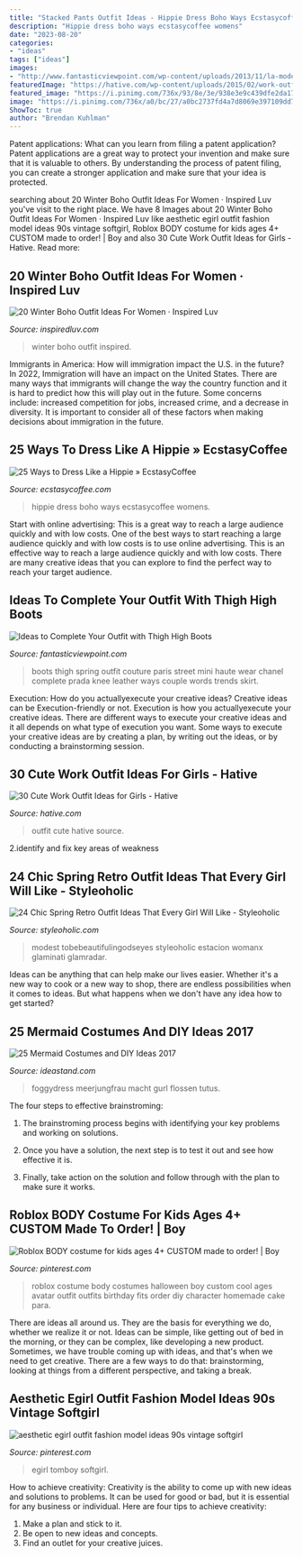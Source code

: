 ```yaml
---
title: "Stacked Pants Outfit Ideas - Hippie Dress Boho Ways Ecstasycoffee Womens"
description: "Hippie dress boho ways ecstasycoffee womens"
date: "2023-08-20"
categories:
- "ideas"
tags: ["ideas"]
images:
- "http://www.fantasticviewpoint.com/wp-content/uploads/2013/11/la-modella-mafia-chanel-and-thigh-high-boots-street-style-at-haute-couture-spring-2013-fashion-week.jpg"
featuredImage: "https://hative.com/wp-content/uploads/2015/02/work-outfit-ideas/11-cute-work-outfit-ideas-for-girls.jpg"
featured_image: "https://i.pinimg.com/736x/93/8e/3e/938e3e9c439dfe2da179696cfd271a49.jpg"
image: "https://i.pinimg.com/736x/a0/bc/27/a0bc2737fd4a7d8069e397109dd73886.jpg"
ShowToc: true
author: "Brendan Kuhlman"
---
```



Patent applications: What can you learn from filing a patent application?
Patent applications are a great way to protect your invention and make sure that it is valuable to others. By understanding the process of patent filing, you can create a stronger application and make sure that your idea is protected.

	

		
searching about 20 Winter Boho Outfit Ideas For Women · Inspired Luv you've visit to the right place. We have 8 Images about 20 Winter Boho Outfit Ideas For Women · Inspired Luv like aesthetic egirl outfit fashion model ideas 90s vintage softgirl, Roblox BODY costume for kids ages 4+ CUSTOM made to order! | Boy and also 30 Cute Work Outfit Ideas for Girls - Hative. Read more:
		
    
## 20 Winter Boho Outfit Ideas For Women · Inspired Luv

<img loading=lazy src="http://www.inspiredluv.com/wp-content/uploads/2016/12/winter-boho-outfit-women-ideas.jpg" onerror="this.onerror=null;this.src='https://tse1.mm.bing.net/th?id=OIP.1xIW-AWt_JODOPyb7ed94gHaLD&amp;pid=15.1';" alt="20 Winter Boho Outfit Ideas For Women · Inspired Luv">

_Source: inspiredluv.com_

>winter boho outfit inspired. 

	

Immigrants in America: How will immigration impact the U.S. in the future?
In 2022, Immigration will have an impact on the United States. There are many ways that immigrants will change the way the country function and it is hard to predict how this will play out in the future. Some concerns include: increased competition for jobs, increased crime, and a decrease in diversity. It is important to consider all of these factors when making decisions about immigration in the future.

    
## 25 Ways To Dress Like A Hippie » EcstasyCoffee

<img loading=lazy src="https://i0.wp.com/www.ecstasycoffee.com/wp-content/uploads/2016/10/Womens-Boho-Fashion-Boutique.jpg?resize=474%2C711" onerror="this.onerror=null;this.src='https://tse2.mm.bing.net/th?id=OIP._SSx-NCM_gujnQsZlfukOwAAAA&amp;pid=15.1';" alt="25 Ways to Dress Like a Hippie » EcstasyCoffee">

_Source: ecstasycoffee.com_

>hippie dress boho ways ecstasycoffee womens. 

	

Start with online advertising: This is a great way to reach a large audience quickly and with low costs.
One of the best ways to start reaching a large audience quickly and with low costs is to use online advertising. This is an effective way to reach a large audience quickly and with low costs. There are many creative ideas that you can explore to find the perfect way to reach your target audience.

    
## Ideas To Complete Your Outfit With Thigh High Boots

<img loading=lazy src="http://www.fantasticviewpoint.com/wp-content/uploads/2013/11/la-modella-mafia-chanel-and-thigh-high-boots-street-style-at-haute-couture-spring-2013-fashion-week.jpg" onerror="this.onerror=null;this.src='https://tse4.mm.bing.net/th?id=OIP.aYSyNClzf3p2Ziqn0TNdgwHaLH&amp;pid=15.1';" alt="Ideas to Complete Your Outfit with Thigh High Boots">

_Source: fantasticviewpoint.com_

>boots thigh spring outfit couture paris street mini haute wear chanel complete prada knee leather ways couple words trends skirt. 

	

Execution: How do you actuallyexecute your creative ideas?
Creative ideas can be Execution-friendly or not. Execution is how you actuallyexecute your creative ideas. There are different ways to execute your creative ideas and it all depends on what type of execution you want. Some ways to execute your creative ideas are by creating a plan, by writing out the ideas, or by conducting a brainstorming session.

    
## 30 Cute Work Outfit Ideas For Girls - Hative

<img loading=lazy src="https://hative.com/wp-content/uploads/2015/02/work-outfit-ideas/11-cute-work-outfit-ideas-for-girls.jpg" onerror="this.onerror=null;this.src='https://tse1.mm.bing.net/th?id=OIP.ItU4HU-92qiD38hAFc3IMAHaLX&amp;pid=15.1';" alt="30 Cute Work Outfit Ideas for Girls - Hative">

_Source: hative.com_

>outfit cute hative source. 

	

2.identify and fix key areas of weakness 

    
## 24 Chic Spring Retro Outfit Ideas That Every Girl Will Like - Styleoholic

<img loading=lazy src="https://i.styleoholic.com/chic-retro-outfit-ideas-that-every-girl-will-like-24-500x750.jpg" onerror="this.onerror=null;this.src='https://tse4.mm.bing.net/th?id=OIP.91sWWeKuDgGTTaOlv55odgHaLH&amp;pid=15.1';" alt="24 Chic Spring Retro Outfit Ideas That Every Girl Will Like - Styleoholic">

_Source: styleoholic.com_

>modest tobebeautifulingodseyes styleoholic estacion womanx glaminati glamradar. 

	

Ideas can be anything that can help make our lives easier. Whether it's a new way to cook or a new way to shop, there are endless possibilities when it comes to ideas. But what happens when we don't have any idea how to get started? 

    
## 25 Mermaid Costumes And DIY Ideas 2017

<img loading=lazy src="https://ideastand.com/wp-content/uploads/2017/09/mermaid-costume-diy/13-mermaid-costume-diy-ideas-tutorials.jpg" onerror="this.onerror=null;this.src='https://tse4.mm.bing.net/th?id=OIP.gBM-xxMjWPYBX99MWDecWQHaLH&amp;pid=15.1';" alt="25 Mermaid Costumes and DIY Ideas 2017">

_Source: ideastand.com_

>foggydress meerjungfrau macht gurl flossen tutus. 

	

The four steps to effective brainstroming:
1. The brainstroming process begins with identifying your key problems and working on solutions.
2. Once you have a solution, the next step is to test it out and see how effective it is.

3. Finally, take action on the solution and follow through with the plan to make sure it works.

    
## Roblox BODY Costume For Kids Ages 4+ CUSTOM Made To Order! | Boy

<img loading=lazy src="https://i.pinimg.com/736x/a0/bc/27/a0bc2737fd4a7d8069e397109dd73886.jpg" onerror="this.onerror=null;this.src='https://tse2.mm.bing.net/th?id=OIP.QMZFsFUtumPrYCERc1PpeAHaL0&amp;pid=15.1';" alt="Roblox BODY costume for kids ages 4+ CUSTOM made to order! | Boy">

_Source: pinterest.com_

>roblox costume body costumes halloween boy custom cool ages avatar outfit outfits birthday fits order diy character homemade cake para. 

	

There are ideas all around us. They are the basis for everything we do, whether we realize it or not. Ideas can be simple, like getting out of bed in the morning, or they can be complex, like developing a new product. Sometimes, we have trouble coming up with ideas, and that's when we need to get creative. There are a few ways to do that: brainstorming, looking at things from a different perspective, and taking a break.

    
## Aesthetic Egirl Outfit Fashion Model Ideas 90s Vintage Softgirl

<img loading=lazy src="https://i.pinimg.com/736x/93/8e/3e/938e3e9c439dfe2da179696cfd271a49.jpg" onerror="this.onerror=null;this.src='https://tse3.mm.bing.net/th?id=OIP.81F72F1tjtg2sP-8kRMGAwHaNK&amp;pid=15.1';" alt="aesthetic egirl outfit fashion model ideas 90s vintage softgirl">

_Source: pinterest.com_

>egirl tomboy softgirl. 

	

How to achieve creativity:
Creativity is the ability to come up with new ideas and solutions to problems. It can be used for good or bad, but it is essential for any business or individual. Here are four tips to achieve creativity:
1. Make a plan and stick to it.
2. Be open to new ideas and concepts.
3. Find an outlet for your creative juices.

